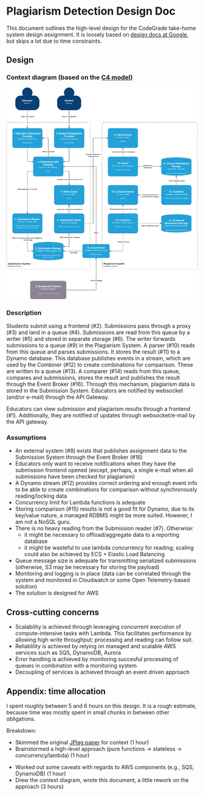 # Plagiarism Detection Design Doc

This document outlines the high-level design for the CodeGrade take-home system design assignment. It is loosely based on [design docs at Google](https://www.industrialempathy.com/posts/design-docs-at-google/), but skips a lot due to time constraints.

## Design

### Context diagram (based on the [C4 model](https://c4model.com/))
![Context diagram](context-diagram.png)

### Description

Students submit using a frontend (#2). Submissions pass through a proxy (#3) and land in a queue (#4). Submissions are read from this queue by a writer (#5) and stored in separate storage (#6). The writer forwards submissions to a queue (#9) in the Plagiarism System. A parser (#10) reads from this queue and parses submissions. It stores the result (#11) to a Dynamo database. This database publishes events in a stream, which are used by the Combiner (#12) to create combinations for comparison. These are written to a queue (#13). A comparer (#14) reads from this queue, compares and submissions, stores the result and publishes the result through the Event Broker (#16). Through this mechanism, plagiarism data is stored in the Submission System. Educators are notified by websocket (and/or e-mail) through the API Gateway.

Educators can view submission and plagiarism results through a frontend (#1). Additionally, they are notified of updates through websocket/e-mail by the API gateway.

### Assumptions 

* An external system (#8) exists that publishes assignment data to the Submission System through the Event Broker (#16)
* Educators only want to receive notifications when they have the submission frontend opened (except, perhaps, a single e-mail when all submissions have been checked for plagiarism)
* A Dynamo stream (#12) provides correct ordering and enough event info to be able to create combinations for comparison without synchronously reading/locking data
* Concurrency limit for Lambda functions is adequate
* Storing comparison (#15) results is not a good fit for Dynamo, due to its key/value nature, a managed RDBMS might be more suited. However, I am not a NoSQL guru.
* There is no heavy reading from the Submission reader (#7).  Otherwise:
    - it might be necessary to offload/aggregate data to a reporting database
    - it might be wasteful to use lambda concurrency for reading; scaling could also be achieved by ECS + Elastic Load Balancing
* Queue message size is adequate for transmitting serialized submissions (otherwise, S3 may be necessary for storing the payload)
* Monitoring and logging is in place (data can be correlated through the system and monitored in Cloudwatch or some Open Telemetry-based solution)
* The solution is designed for AWS


## Cross-cutting concerns

* Scalability is achieved through leveraging concurrent execution of compute-intensive tasks with Lambda. This facilitates performance by allowing high write throughput; processing and reading can follow suit.
* Reliablility is achieved by relying on managed and scalable AWS services such as SQS, DynamoDB, Aurora
* Error handling is achieved by monitoring succesful processing of queues in combination with a monitoring system
* Decoupling of services is achieved through an event driven approach 

## Appendix: time allocation

I spent roughly between 5 and 6 hours on this design. It is a rough estimate, because time was mostly spent in small chunks in between other obligations.

Breakdown:

- Skimmed the original [JPlag paper](https://page.mi.fu-berlin.de/prechelt/Biblio/jplagTR.pdf) for context (1 hour)
- Brainstormed a high-level approach (pure functions -> stateless -> concurrency/lambda) (1 hour)
* Worked out some caveats with regards to AWS components (e.g., SQS, DynamoDB) (1 hour)
* Drew the context diagram,  wrote this document, a little rework on the approach (3 hours)
